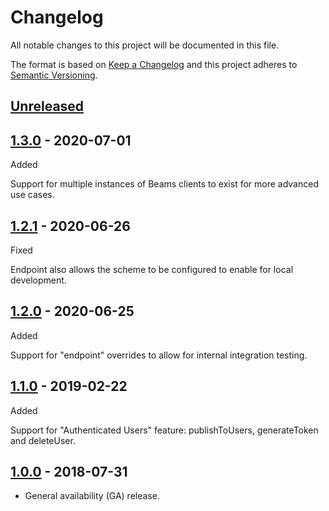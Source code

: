 # Changelog

All notable changes to this project will be documented in this file.

The format is based on [Keep a Changelog](http://keepachangelog.com/en/1.0.0/)
and this project adheres to [Semantic Versioning](http://semver.org/spec/v2.0.0.html).

## [Unreleased](https://github.com/pusher/push-notifications-ruby/compare/v1.3.0...HEAD)

## [1.3.0](https://github.com/pusher/push-notifications-ruby/compare/v1.2.1...v1.3.0) - 2020-07-01

Added

Support for multiple instances of Beams clients to exist for more advanced use cases.

## [1.2.1](https://github.com/pusher/push-notifications-ruby/compare/v1.2.0...v1.2.1) - 2020-06-26

Fixed

Endpoint also allows the scheme to be configured to enable for local development.

## [1.2.0](https://github.com/pusher/push-notifications-ruby/compare/v1.1.0...v1.2.0) - 2020-06-25

Added

Support for "endpoint" overrides to allow for internal integration testing.

## [1.1.0](https://github.com/pusher/push-notifications-ruby/compare/v1.0.0...v1.1.0) - 2019-02-22

Added

Support for "Authenticated Users" feature: publishToUsers, generateToken and deleteUser.

## [1.0.0](https://github.com/pusher/push-notifications-ruby/compare/v0.3.0...v1.0.0) - 2018-07-31

- General availability (GA) release.
